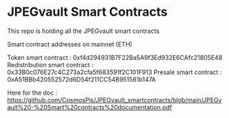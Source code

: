 # JPEGvault Smart Contracts
This repo is holding all the JPEGvault smart contracts

Smart contract addresses on mainnet (ETH)

Token smart contract : 0xf4d294931B7F22Ba5A9f3Ed932E6CAfc21805E48 Redistribution smart contract : 0x33B0c076E27c4C273a2cfa5f683591f2C101F913 Presale smart contract : 0xA51BBb420552572d6D54f211CC54B951581b147A

Here for the doc : https://github.com/CosmosPls/JPEGvault_smartcontracts/blob/main/JPEGvault%20-%20Smart%20contracts%20documentation.pdf
